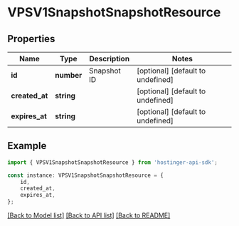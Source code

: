 # VPSV1SnapshotSnapshotResource


## Properties

Name | Type | Description | Notes
------------ | ------------- | ------------- | -------------
**id** | **number** | Snapshot ID | [optional] [default to undefined]
**created_at** | **string** |  | [optional] [default to undefined]
**expires_at** | **string** |  | [optional] [default to undefined]

## Example

```typescript
import { VPSV1SnapshotSnapshotResource } from 'hostinger-api-sdk';

const instance: VPSV1SnapshotSnapshotResource = {
    id,
    created_at,
    expires_at,
};
```

[[Back to Model list]](../README.md#documentation-for-models) [[Back to API list]](../README.md#documentation-for-api-endpoints) [[Back to README]](../README.md)
